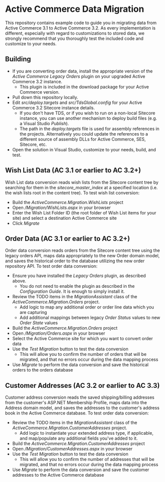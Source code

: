 Active Commerce Data Migration
==============================
This repository contains example code to guide you in migrating data from Active Commerce 3.1 to Active Commerce 3.2. As every implementation is different, especially with regard to customizations to stored data, we strongly recommend that you thoroughly test the included code and customize to your needs.

Building
----
* If you are converting order data, install the appropriate version of the *Active Commerce Legacy Orders* plugin on your upgraded Active Commerce 3.2 instance.
  * This plugin is included in the download package for your Active Commerce version.
* Pull down this repository locally.
* Edit *src/deploy.targets* and *src/TdsGlobal.config* for your Active Commerce 3.2 Sitecore instance details.
  * If you don't have TDS, or if you wish to run on a non-local Sitecore instance, you can use another mechanism to deploy build files (e.g. a Visual Studio *Publish*).
  * The path in the *deploy.targets* file is used for assembly references in the projects. Alternatively you could update the references to a different source of assembly DLLs for Active Commerce, SES, Sitecore, etc. 
* Open the solution in Visual Studio, customize to your needs, build, and test.

Wish List Data (AC 3.1 or earlier to AC 3.2+)
----
Wish List data conversion reads wish lists from the Sitecore content tree by searching for them in the *sitecore_master_index* at a specified location (i.e. the wish lists root in the content tree). To test wish list conversion:
* Build the *ActiveCommerce.Migration.WishLists* project
* Open */Migration/WishLists.aspx* in your browser
* Enter the Wish List Folder ID (the root folder of Wish List items for your site) and select a destination Active Commerce site
* Click *Migrate*

Order Data (AC 3.1 or earlier to AC 3.2+)
----
Order data conversion reads orders from the Sitecore content tree using the legacy orders API, maps data appropriately to the new
Order domain model, and saves the historical order to the database utilizing the new order repository API. To test order data conversion:
* Ensure you have installed the *Legacy Orders* plugin, as described above.
  * You do not need to enable the plugin as described in the *Configuration Guide*. It is enough to simply install it.
* Review the TODO items in the *MigrationAssistant* class of the *ActiveCommerce.Migration.Orders* project.
  * Add logic to map any additional order or order line data which you are capturing
  * Add additional mappings between legacy *Order Status* values to new *Order State* values
* Build the *ActiveCommerce.Migration.Orders* project
* Open */Migration/Orders.aspx* in your browser
* Select the Active Commerce site for which you want to convert order data
* Use the *Test Migration* button to test the data conversion
  * This will allow you to confirm the number of orders that will be migrated, and that no errors occur during the data mapping process
* Use *Migrate* to perform the data conversion and save the historical orders to the orders database

Customer Addresses (AC 3.2 or earlier to AC 3.3)
----
Customer address conversion reads the saved shipping/billing addresses from the customer's ASP.NET Membership Profile, maps data into
the Address domain model, and saves the addresses to the customer's address book in the Active Commerce database. To test order data conversion:
* Review the TODO items in the *MigrationAssistant* class of the *ActiveCommerce.Migration.CustomerAddresses* project.
  * Add logic to instantiate your extended address type, if applicable, and map/populate any additional fields you've added to it.
* Build the *ActiveCommerce.Migration.CustomerAddresses* project
* Open */Migration/CustomerAddresses.aspx* in your browser
* Use the *Test Migration* button to test the data conversion
  * This will allow you to confirm the number of addresses that will be migrated, and that no errors occur during the data mapping process
* Use *Migrate* to perform the data conversion and save the customer addresses to the Active Commerce database